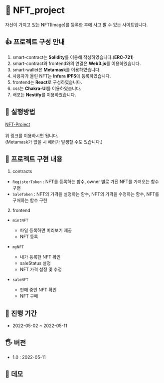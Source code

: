 # 🏁 NFT_project
자신이 가지고 있는 NFT(Image)를 등록한 후에 사고 팔 수 있는 사이트입니다.

## 👍 프로젝트 구성 안내
1. smart-contract는 **Solidity**를 이용해 작성하였습니다.(**ERC-721**)
2. smart-contract와 frontend와의 연결은 **Web3.js**를 이용하였습니다.
3. smart-wallet은 **Metamask**를 이용하였습니다.
4. 사용자가 올린 NFT는 **Infura IPFS**에 등록하였습니다.
5. frontend는 **React**로 구성하였습니다.
6. css는 **Chakra-UI**를 이용하였습니다.
7. 배포는 **Nestify**를 이용하였습니다.

## 🤞 실행방법
[NFT-Project](https://nftprojectwithreact.netlify.app/) <br><br>
위 링크를 이용하시면 됩니다. <br>
(Metamask가 없을 시 에러가 발생할 수도 있습니다.)

## 🤟 프로젝트 구현 내용
1. contracts
  - <code>RegisterToken</code> : NFT를 등록하는 함수, owner 별로 가진 NFT를 가져오는 함수 구현
  - <code>SaleToken</code> : NFT의 가격을 설정하는 함수, NFT의 가격을 수정하는 함수, NFT를 구매하는 함수 구현
2. frontend
  - <code>mintNFT</code>
    - 파일 등록하면 미리보기 제공
    - NFT 등록

  - <code>myNFT</code>
    - 내가 등록한 NFT 확인
    - saleStatus 설정
    - NFT 가격 설정 및 수정

  - <code>saleNFT</code>
    - 판매 중인 NFT 확인
    - NFT 구매

## 🖖 진행 기간
- 2022-05-02 ~ 2022-05-11

## 🖐 버전
- 1.0 : 2022-05-11

## 🙏 데모
